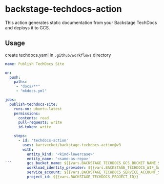# backstage-techdocs-action

This action generates static documentation from your Backstage TechDocs and deploys it to GCS.

## Usage

create techdocs.yaml in `.github/workflows` directory

```yaml
name: Publish TechDocs Site

on:
  push:
    paths:
     - "docs/**"
     - "mkdocs.yml"

jobs:
  publish-techdocs-site:
    runs-on: ubuntu-latest
    permissions:
      contents: read
      pull-requests: write
      id-token: write

    steps:
      - id: 'techdocs-action'
        uses: kartverket/backstage-techdocs-action@v3
        with:
          entity_kind: '<kind-lowercase>'
          entity_name: '<same-as-repo>'
```       gcs_bucket_name: ${{vars.BACKSTAGE_TECHDOCS_GCS_BUCKET_NAME_SANDBOX}}
          workload_identity_provider: ${{vars.BACKSTAGE_TECHDOCS_WIF_SANDBOX}}
          service_account: ${{vars.BACKSTAGE_TECHDOCS_SERVICE_ACCOUNT_SANDBOX}}
          project_id: ${{vars.BACKSTAGE_TECHDOCS_PROJECT_ID}}
```

